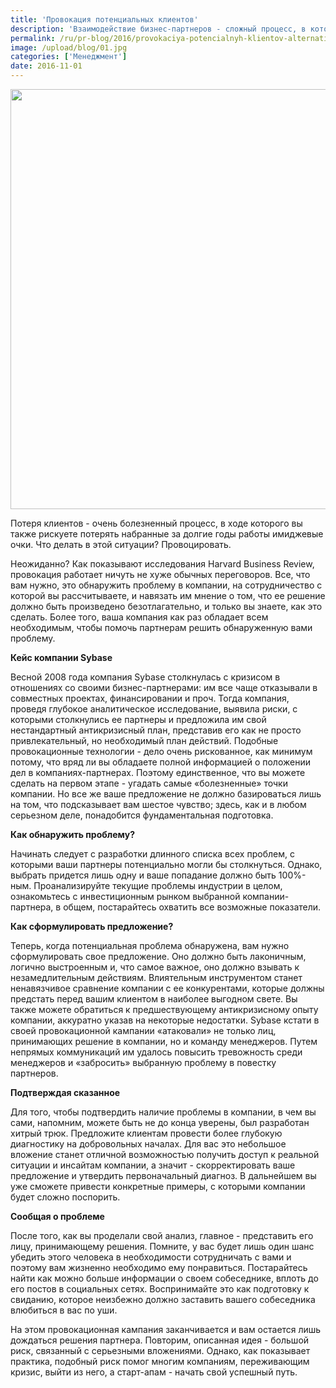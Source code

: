 ```yaml
---
title: 'Провокация потенциальных клиентов'
description: 'Взаимодействие бизнес-партнеров - сложный процесс, в котором никто не заинтересован в дополнительных рисках. Поэтому если ваша компания столкнулась с проблемами, не удивляйтесь, если партнеры вспомнят знаменитую поговорку: спасение утопающих - дело рук самих утопающих.'
permalink: /ru/pr-blog/2016/provokaciya-potencialnyh-klientov-alternativa-klassicheskim
image: /upload/blog/01.jpg
categories: ['Менеджмент']
date: 2016-11-01
---
```

<img src="{{ site.assets }}/upload/blog/01.jpg" width="1006" height="672" alt="">
<p>Потеря клиентов - очень болезненный процесс, в ходе которого вы также рискуете потерять набранные за долгие годы работы имиджевые очки. Что делать в этой ситуации? Провоцировать.</p>
<p>Неожиданно? Как показывают исследования Harvard Business Review, провокация работает ничуть не хуже обычных переговоров. Все, что вам нужно, это обнаружить проблему в компании, на сотрудничество с которой вы рассчитываете, и навязать им мнение о том, что ее решение должно быть произведено безотлагательно, и только вы знаете, как это сделать. Более того, ваша компания как раз обладает всем необходимым, чтобы помочь партнерам решить обнаруженную вами проблему.</p>
<p><b>Кейс компании Sybase</b></p>
<p>Весной 2008 года компания Sybase столкнулась с кризисом в отношениях со своими бизнес-партнерами: им все чаще отказывали в совместных проектах, финансировании и проч. Тогда компания, проведя глубокое аналитическое исследование, выявила риски, с которыми столкнулись ее партнеры и предложила им свой нестандартный антикризисный план, представив его как не просто привлекательный, но необходимый план действий. Подобные провокационные технологии - дело очень рискованное, как минимум потому, что вряд ли вы обладаете полной информацией о положении дел в компаниях-партнерах. Поэтому единственное, что вы можете сделать на первом этапе - угадать самые «болезненные» точки компании. Но все же ваше предложение не должно базироваться лишь на том, что подсказывает вам шестое чувство; здесь, как и в любом серьезном деле, понадобится фундаментальная подготовка.</p>
<p><b>Как обнаружить проблему?</b></p>
<p>Начинать следует с разработки длинного списка всех проблем, с которыми ваши партнеры потенциально могли бы столкнуться. Однако, выбрать придется лишь одну и ваше попадание должно быть 100%-ным. Проанализируйте текущие проблемы индустрии в целом, ознакомьтесь с инвестиционным рынком выбранной компании-партнера, в общем, постарайтесь охватить все возможные показатели.</p>
<p><b>Как сформулировать предложение?</b></p>
<p>Теперь, когда потенциальная проблема обнаружена, вам нужно сформулировать свое предложение. Оно должно быть лаконичным, логично выстроенным и, что самое важное, оно должно взывать к незамедлительным действиям. Влиятельным инструментом станет ненавязчивое сравнение компании с ее конкурентами, которые должны предстать перед вашим клиентом в наиболее выгодном свете. Вы также можете обратиться к предшествующему антикризисному опыту компании, аккуратно указав на некоторые недостатки. Sybase кстати в своей провокационной кампании «атаковали» не только лиц, принимающих решение в компании, но и команду менеджеров. Путем непрямых коммуникаций им удалось повысить тревожность среди менеджеров и «забросить» выбранную проблему в повестку партнеров.</p>
<p><b>Подтверждая сказанное</b></p>
<p>Для того, чтобы подтвердить наличие проблемы в компании, в чем вы сами, напомним, можете быть не до конца уверены, был разработан хитрый трюк. Предложите клиентам провести более глубокую диагностику на добровольных началах. Для вас это небольшое вложение станет отличной возможностью получить доступ к реальной ситуации и инсайтам компании, а значит - скорректировать ваше предложение и утвердить первоначальный диагноз. В дальнейшем вы уже сможете привести конкретные примеры, с которыми компании будет сложно поспорить.</p>
<p><b>Сообщая о проблеме</b></p>
<p>После того, как вы проделали свой анализ, главное - представить его лицу, принимающему решения. Помните, у вас будет лишь один шанс убедить этого человека в необходимости сотрудничать с вами и поэтому вам жизненно необходимо ему понравиться. Постарайтесь найти как можно больше информации о своем собеседнике, вплоть до его постов в социальных сетях. Воспринимайте это как подготовку к свиданию, которое неизбежно должно заставить вашего собеседника влюбиться в вас по уши.</p>
<p>На этом провокационная кампания заканчивается и вам остается лишь дождаться решения партнера. Повторим, описанная идея - большой риск, связанный с серьезными вложениями. Однако, как показывает практика, подобный риск помог многим компаниям, переживающим кризис, выйти из него, а старт-апам - начать свой успешный путь.</p>
